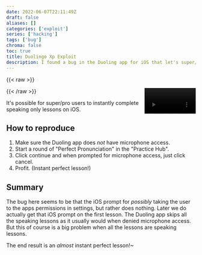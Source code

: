 ```yaml
---
date: 2022-06-07T22:11:49Z
draft: false
aliases: []
categories: ['exploit']
series: ['hacking']
tags: ['bug']
chroma: false
toc: true
title: Duolingo Xp Exploit
description: I found a bug in the Duoling app for iOS that let's super/pro users instantly complete speaking only lessons.
---
```


{{< raw >}}
<style>video { float: right; }</style>
<video width='27%' autoplay controls loop muted>
  <source src='/duolingo-xp-exploit.mp4' type='video/mp4'>
  <b>Your browser does not support the video tag!</b>
</video>
{{< /raw >}}

It's possible for super/pro users to instantly complete speaking only lessons on iOS.

## How to reproduce

1. Make sure the Duoling app does *not* have microphone access.
2. Start a round of "Perfect Pronunciation" in the "Practice Hub".
3. Click continue and when prompted for microphone access, just click cancel.
4. Profit. (Instant perfect lesson!)

## Summary
The bug here seems to be that the iOS prompt for *possibly* taking the user to the apps permissions in settings, but rather does nothing.
Later we do actually get that iOS prompt on the first lesson.
The Duoling app skips all the speaking lessons as it usually would when denied microphone access.
But this of course is a big problem when all the lessons are speaking lessons.

The end result is an *almost* instant perfect lesson!~
